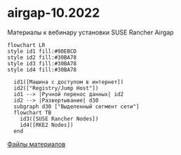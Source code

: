 
# airgap-10.2022
Материалы к вебинару установки SUSE Rancher Airgap

```mermaid
flowchart LR
style id1 fill:#90EBCD
style id2 fill:#30BA78
style id3 fill:#30BA78
style id4 fill:#30BA78

  id1([Машина с доступом в интернет])
  id2(["Registry/Jump Host"])
  id1 --> |Ручной перенос данных| id2
  id2 --> |Развертывание| d30
  subgraph d30 ["Выделенный сегмент сети"]
  flowchart TB
    id3([SUSE Rancher Nodes])
    id4([RKE2 Nodes])
  end
```

[Файлы материалов](https://github.com/ppzhukov/airgap-10.2022/)

